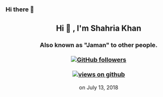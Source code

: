 ### Hi there 👋
<h2 align="center"> Hi 👋 , I'm Shahria Khan <br/></h2> 
<h3 align="center">Also known as "Jaman" to other people. <br> <br>
  <a href="https://github.com/shahria7k" target="_blank" align="center">
    <img alt="GitHub followers" src="https://img.shields.io/github/followers/shahria7k?label=Github%20followers&style=for-the-badge">
  </a> <br> <br>
  <a href="https://github.com/shahria7k" target="_blank">
    <img src="https://komarev.com/ghpvc/?username=shahria7k&label=Views&color=brightgreen&style=flat-square" alt="views on github" />
  </a>
  </h3>	
  	<div align="center">
      	  <imgsrc="https://github.githubassets.com/images/modules/profile/profile-joined-github-dark.svg" class="text-center width-fit" alt="Joined GitHub!">
          </div>
	<div align="center">
	  <time align="center" color="#4DC71F">on July 13, 2018</time>
	 </div>

<!--
<details align="center">
  <summary>GitHub Trophies 🏆</summary>
<p align="center">
  <a href="https://github.com/ryo-ma/github-profile-trophy" target="_blank">
    <img src="https://github-profile-trophy.vercel.app/?username=shahria7k&theme=gruvbox"/>
  </a>
</p>
</details>



 
<details>
	 <summary>Github Stats of me 📈:</summary>
<div align="center">
<a href="#"><img src="https://github-readme-stats.vercel.app/api?username=shahria7k&show_icons=true&count_private=true&theme=radical" width="350" height="250" ></a>
	<br>
<a href="#"><img src="https://github-readme-stats.vercel.app/api/top-langs/?username=shahria7k&layout=compact&theme=radical" width="350" height="250" ></a>

</div>
</details>



Let me introduce myself  :blush: 

- 🔭 I’m currently working on [CP](https://en.wikipedia.org/wiki/Competitive_programming#:~:text=The%20aim%20of%20competitive%20programming,mathematical%20or%20logical%20in%20nature). Sometimes I try to work on some short personal projects of mine.

- :art: <b>Hobby:</b> Attending in [CP](https://en.wikipedia.org/wiki/Competitive_programming#:~:text=The%20aim%20of%20competitive%20programming,mathematical%20or%20logical%20in%20nature), playing video games, watching anime series, movies, English TV series and so on. I was a bookworm earlier even though I don't read that much nowadays. :disappointed: I love tech-related stuff whether it could be :iphone: or :computer: related stuff although I keep decent knowledge regarding :computer: including their hardware components and so on. 
- :high_brightness: <b>Special quality:</b> <br>
        :beginner: Problem Solving <br>
        :beginner: Tech Enthusiasts <br>
        :beginner: Leadership <br>
        :beginner: Strategy <br>

<h2 align="center">
Technologies and Languages </h2>

![Windows](https://img.shields.io/badge/Windows-0078D6?style=flat-square&logoColor=white)
![Ubuntu](https://img.shields.io/badge/Ubuntu-E95420?style=flat-square&logo=ubuntu&logoColor=white)
![Linux Mint](https://img.shields.io/badge/Linux_Mint-87CF3E?style=flat-square&logo=linux-mint&logoColor=white)
![Android](https://img.shields.io/badge/Android-3DDC84?style=flat-square&logo=android&logoColor=white)
![WhatsApp](https://img.shields.io/badge/WhatsApp-25D366?style=flat-square&logo=whatsapp&logoColor=white)
![Telegram](https://img.shields.io/badge/Telegram-2CA5E0?style=flat-square&logo=telegram&logoColor=white)
![Gmail](https://img.shields.io/badge/Gmail-D14836?style=flat-square&logo=gmail&logoColor=white)
![Messenger](https://img.shields.io/badge/Messenger-00B2FF?style=flat-square&logo=messenger&logoColor=white)
![Protonmail](https://img.shields.io/badge/ProtonMail-8B89CC?style=flat-square&logo=protonmail&logoColor=white)
![Discord](https://img.shields.io/badge/Discord-7289DA?style=flat-square&logo=discord&logoColor=white)
![Zoom](https://img.shields.io/badge/Zoom-2D8CFF?style=flat-square&logo=zoom&logoColor=white)
![Facebook](https://img.shields.io/badge/Facebook-1877F2?style=flat-square&logo=facebook&logoColor=white)
![Instagram](https://img.shields.io/badge/Instagram-E4405F?style=flat-square&logo=instagram&logoColor=white)
![Twitter](https://img.shields.io/badge/Twitter-1DA1F2?style=flat-square&logo=twitter&logoColor=white)
![LinkedIn](https://img.shields.io/badge/LinkedIn-0077B5?style=flat-square&logo=linkedin&logoColor=white)
![GitHub](https://img.shields.io/badge/-GitHub-181717?style=flat-square&logo=github)
![BitBucket](https://img.shields.io/badge/-BitBucket-darkblue?style=flat-square&logo=bitbucket)
![GitLab](https://img.shields.io/badge/GitLab-330F63?style=flat-square&logo=gitlab&logoColor=white)
![Stack Overflow](https://img.shields.io/badge/Stack_Overflow-FE7A16?style=flat-square&logo=stack-overflow&logoColor=white)
![Reddit](https://img.shields.io/badge/Reddit-FF4500?style=flat-square&logo=reddit&logoColor=white)
![Google Play](https://img.shields.io/badge/Google_Play-414141?style=flat-square&logo=google-play&logoColor=white)
![Youtube](https://img.shields.io/badge/YouTube-FF0000?style=flat-square&logo=youtube&logoColor=white)
![Crunchyroll](https://img.shields.io/badge/Crunchyroll-F47521?style=flat-square&logo=crunchyroll&logoColor=white)
![Netflix](https://img.shields.io/badge/Netflix-E50914?style=flat-square&logo=netflix&logoColor=white)
![c](https://img.shields.io/badge/C-00599C?style=flat-square&logo=c&logoColor=white)
![C++](https://img.shields.io/badge/-C++-007ACC?style=flat-square&logo=cplusplus&logoColor=white)
![C#](https://img.shields.io/badge/C%23-239120?style=flat-square&logo=c-sharp&logoColor=white)
![Python](https://img.shields.io/badge/Python-14354C?style=flat-square&logo=python&logoColor=white)
![HTML](https://img.shields.io/badge/HTML-239120?style=flat-square&logo=html5&logoColor=white)
![CSS](https://img.shields.io/badge/CSS-239120?&style=flat-square&logo=css3&logoColor=white)
![.NET](https://img.shields.io/badge/.NET-5C2D91?style=flat-square&logo=.net&logoColor=white)
![JavaScript](https://img.shields.io/badge/-JavaScript-black?style=flat-square&logo=javascript)
![HTML5](https://img.shields.io/badge/HTML5-E34F26?style=flat-square&logo=html5&logoColor=white)
![CSS3](https://img.shields.io/badge/CSS3-1572B6?style=flat-square&logo=css3&logoColor=white)
![Java](https://img.shields.io/badge/-Java-007396?style=flat-square&logo=java)
![PHP](https://img.shields.io/badge/PHP-777BB4?style=flat-square&logo=php&logoColor=white)
![Kotlin](https://img.shields.io/badge/Kotlin-0095D5?&style=flat-square&logo=kotlin&logoColor=white)
![Go](https://img.shields.io/badge/Go-00ADD8?style=flat-square&logo=go&logoColor=white)
![MarkDown](https://img.shields.io/badge/Markdown-000000?style=flat-square&logo=markdown&logoColor=white)
![Shell Script](https://img.shields.io/badge/Shell_Script-121011?style=flat-square&logo=gnu-bash&logoColor=white)
![jQuery](https://img.shields.io/badge/jQuery-0769AD?style=flat-square&logo=jquery&logoColor=white)
![dJango](https://img.shields.io/badge/Django-092E20?style=flat-square&logo=django&logoColor=white)
![Unity](https://img.shields.io/badge/Unity-100000?style=flat-square&logo=unity&logoColor=white)
![Netlify](https://img.shields.io/badge/Netlify-00C7B7?style=flat-square&logo=netlify&logoColor=white)
![Heroku](https://img.shields.io/badge/Heroku-430098?style=flat-square&logo=heroku&logoColor=white)
![Google Cloud](https://img.shields.io/badge/Google_Cloud-4285F4?style=flat-square&logo=google-cloud&logoColor=white)
![Microsoft Powerpoint](https://img.shields.io/badge/Microsoft_PowerPoint-B7472A?style=flat-square&logo=microsoft-powerpoint&logoColor=white)
![Microsoft Office](https://img.shields.io/badge/Microsoft_Office-D83B01?style=flat-square&logo=microsoft-office&logoColor=white)
![Microsoft Word](https://img.shields.io/badge/Microsoft_Word-2B579A?style=flat-square&logo=microsoft-word&logoColor=white)
![Steam](https://img.shields.io/badge/Steam-000000?style=flat-square&logo=steam&logoColor=white) 
<h3> + many more! </h3>

-------------------------------------------------------------------------------------------------------------------------------------------------------


<h2 align="center">
My Current Workstation Specification </h2>

<div align="center">
	

![CPU](https://img.shields.io/badge/AMD-Ryzen_5_3500X-ED1C24?style=for-the-badge&logo=amd&logoColor=white)
<br> 
	
![GPU](https://img.shields.io/badge/AMD-Radeon_RX_550-ED1C24?style=for-the-badge&logo=amd&logoColor=white) 



</div>

---------------------------------------------------------------------------------------------------------------------------------------------------------------------------------

<div align="center">
  


  
  <img align="center" a href='https://archiveprogram.github.com/'><img src='https://raw.githubusercontent.com/acervenky/animated-github-badges/master/assets/acbadge.gif' width='40' height='40'></a>

 ### ⚡ Fun fact about me: ✨ I love coding+learning+repeating✨ 
 


<h2>Connect with me!</h2>
 
[<img src="https://img.shields.io/badge/linkedin-%230077B5.svg?&style=for-the-badge&logo=linkedin&logoColor=white" />](https://www.linkedin.com/in/shahria7k/) [<img src = "https://img.shields.io/badge/twitter-%2320A1F1.svg?&style=for-the-badge&logo=twitter&logoColor=white">](https://twitter.com/shahria7k/)  [<img src = "https://img.shields.io/badge/facebook-%2320A1F1.svg?&style=for-the-badge&logo=facebook&logoColor=white">](https://facebook.com/shahria7k)
<br> <br>
🌟 STAR THE REPOS IF YOU LIKE 🌟



<p><img align="center" src="https://github-readme-streak-stats.herokuapp.com/?user=shahria7k" alt="shahria7k" /></p>



</div>










---------------------------------------------------------------------------------------------------------------------------------------------------------------------------------


- :snowflake: If you want to check my profile of CP related various Online Judges, then: <br>
:star: [Codeforces](https://codeforces.com/profile/shahria7k) <br>
:star: [Toph](https://toph.co/u/shahria7k) <br>
:star: [HackerRank](https://www.hackerrank.com/shahria7k) <br>
:star: [HackerEarth](https://www.hackerearth.com/@shahria7k) <br>
:star: [URI](https://www.urionlinejudge.com.br/judge/en/profile/436965) <br>
:star: [Dimik OJ](https://dimikoj.com/shahria7k) <br>
:star: [Codechef](https://www.codechef.com/users/shahria7k)  <br>
:star: [CodingBat](https://codingbat.com/shahria7k) <br>
:star: [Leetcode](https://leetcode.com/FBA/) <br>
:star: [SPOJ](https://www.spoj.com/users/shahria7k/) <br>
:star: [LightOJ](http://lightoj.com/shahria7k) <br>
:star: [Timus](https://acm.timus.ru/author.aspx?id=shahria7k)<br>
:star: [AMT](http://orac.amt.edu.au/shahria7k)<br>
:star: [UVa](http://onlinejudge.org/shahria7k)<br>
<i>Many more are coming soon...<i> :clap:

---------------------------------------------------------------------------------------------------------------------------------------------------------------------------



<div align="center">
	

![Shahriar's wakatime stats](https://github-readme-stats.vercel.app/api/wakatime?username=shahria7k&layout=compact&theme=synthwave&v=2)


</div>


<p align="center">

<a href="https://github.com/shahria7k/github-readme-twitter">
<img align="center" src="https://github-readme-twitter.gazf.vercel.app/api?id=shahria7kA&layout=wide&show_reply=off&show_retweet=off" />
</a>

</p>

**shahria7k/shahria7k** is a ✨ _special_ ✨ repository because its `README.md` (this file) appears on your GitHub profile.

Here are some ideas to get you started:

- 🔭 I’m currently working on ...
- 🌱 I’m currently learning ...
- 👯 I’m looking to collaborate on ...
- 🤔 I’m looking for help with ...
- 💬 Ask me about ...
- 📫 How to reach me: ...
- 😄 Pronouns: ...
- ⚡ Fun fact: ...
-->
